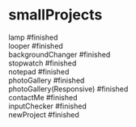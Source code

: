 # smallProjects
 lamp #finished <br>
 looper #finished <br>
 backgroundChanger #finished <br>
 stopwatch #finished <br>
 notepad #finished <br>
 photoGallery #finished <br>
 photoGallery(Responsive) #finished<br>
 contactMe #finished <br>
 inputChecker #finished <br>
 newProject #finished <br>
